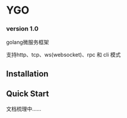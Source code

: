 # YGO
### version 1.0

golang微服务框架

支持http、tcp、ws(websocket)、rpc 和 cli 模式

## Installation

## Quick Start

文档梳理中……
